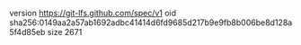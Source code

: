 version https://git-lfs.github.com/spec/v1
oid sha256:0149aa2a57ab1692adbc41414d6fd9685d217b9e9fb8b006be8d128a5f4d85eb
size 2671
